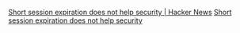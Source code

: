 
[Short session expiration does not help security | Hacker News](https://news.ycombinator.com/item?id=37173339)
[Short session expiration does not help security](https://www.sjoerdlangkemper.nl/2023/08/16/session-timeout/)

